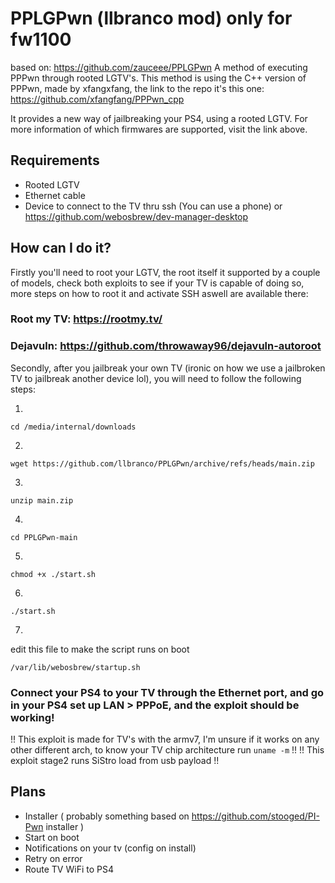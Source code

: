 
# PPLGPwn (llbranco mod) only for fw1100
based on: https://github.com/zauceee/PPLGPwn
A method of executing PPPwn through rooted LGTV's.
This method is using the C++ version of PPPwn, made by xfangxfang, the link to the repo it's this one:
https://github.com/xfangfang/PPPwn_cpp

It provides a new way of jailbreaking your PS4, using a rooted LGTV.
For more information of which firmwares are supported, visit the link above.

## Requirements
- Rooted LGTV
- Ethernet cable
- Device to connect to the TV thru ssh (You can use a phone) or https://github.com/webosbrew/dev-manager-desktop


## How can I do it?
Firstly you'll need to root your LGTV, the root itself it supported by a couple of models, check both exploits to see if your TV is capable of doing so, more steps on how to root it and activate SSH aswell are available there:
### Root my TV: https://rootmy.tv/
### Dejavuln: https://github.com/throwaway96/dejavuln-autoroot

Secondly, after you jailbreak your own TV (ironic on how we use a jailbroken TV to jailbreak another device lol), you will need to follow the following steps:

1.
```
cd /media/internal/downloads
``` 
2.
```
wget https://github.com/llbranco/PPLGPwn/archive/refs/heads/main.zip
```
3.
```
unzip main.zip
```
4.
```
cd PPLGPwn-main
```
5.
```
chmod +x ./start.sh
```
6.
```
./start.sh
```
7.
edit this file to make the script runs on boot
```
/var/lib/webosbrew/startup.sh
```
### Connect your PS4 to your TV through the Ethernet port, and go in your PS4 set up LAN > PPPoE, and the exploit should be working!

!! This exploit is made for TV's with the armv7, I'm unsure if it works on any other different arch, to know your TV chip architecture run ```uname -m``` !!
!! This exploit stage2 runs SiStro load from usb payload !!

## Plans
- Installer ( probably something based on https://github.com/stooged/PI-Pwn installer )
- Start on boot
- Notifications on your tv (config on install)
- Retry on error
- Route TV WiFi to PS4
